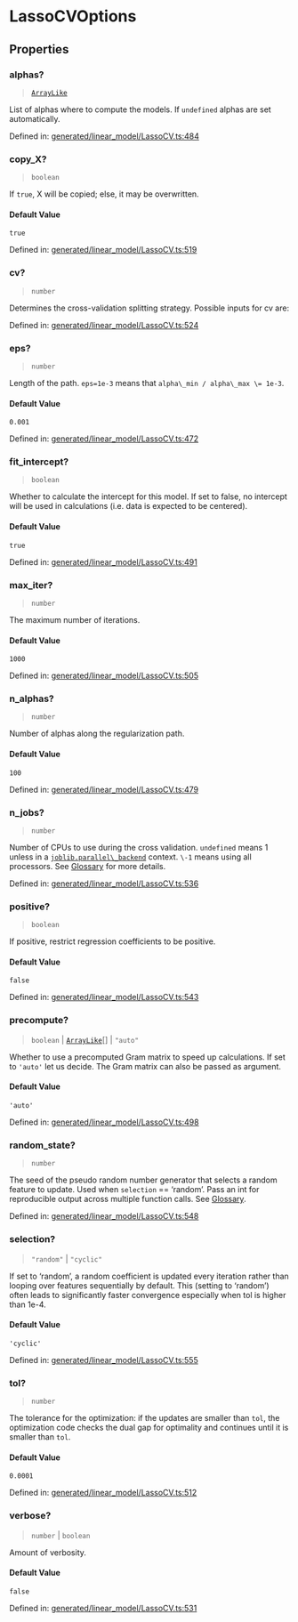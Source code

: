 # LassoCVOptions

## Properties

### alphas?

> [`ArrayLike`](../types/ArrayLike.md)

List of alphas where to compute the models. If `undefined` alphas are set automatically.

Defined in:  [generated/linear\_model/LassoCV.ts:484](https://github.com/transitive-bullshit/scikit-learn-ts/blob/92ab806/packages/sklearn/src/generated/linear_model/LassoCV.ts#L484)

### copy\_X?

> `boolean`

If `true`, X will be copied; else, it may be overwritten.

#### Default Value

`true`

Defined in:  [generated/linear\_model/LassoCV.ts:519](https://github.com/transitive-bullshit/scikit-learn-ts/blob/92ab806/packages/sklearn/src/generated/linear_model/LassoCV.ts#L519)

### cv?

> `number`

Determines the cross-validation splitting strategy. Possible inputs for cv are:

Defined in:  [generated/linear\_model/LassoCV.ts:524](https://github.com/transitive-bullshit/scikit-learn-ts/blob/92ab806/packages/sklearn/src/generated/linear_model/LassoCV.ts#L524)

### eps?

> `number`

Length of the path. `eps=1e-3` means that `alpha\_min / alpha\_max \= 1e-3`.

#### Default Value

`0.001`

Defined in:  [generated/linear\_model/LassoCV.ts:472](https://github.com/transitive-bullshit/scikit-learn-ts/blob/92ab806/packages/sklearn/src/generated/linear_model/LassoCV.ts#L472)

### fit\_intercept?

> `boolean`

Whether to calculate the intercept for this model. If set to false, no intercept will be used in calculations (i.e. data is expected to be centered).

#### Default Value

`true`

Defined in:  [generated/linear\_model/LassoCV.ts:491](https://github.com/transitive-bullshit/scikit-learn-ts/blob/92ab806/packages/sklearn/src/generated/linear_model/LassoCV.ts#L491)

### max\_iter?

> `number`

The maximum number of iterations.

#### Default Value

`1000`

Defined in:  [generated/linear\_model/LassoCV.ts:505](https://github.com/transitive-bullshit/scikit-learn-ts/blob/92ab806/packages/sklearn/src/generated/linear_model/LassoCV.ts#L505)

### n\_alphas?

> `number`

Number of alphas along the regularization path.

#### Default Value

`100`

Defined in:  [generated/linear\_model/LassoCV.ts:479](https://github.com/transitive-bullshit/scikit-learn-ts/blob/92ab806/packages/sklearn/src/generated/linear_model/LassoCV.ts#L479)

### n\_jobs?

> `number`

Number of CPUs to use during the cross validation. `undefined` means 1 unless in a [`joblib.parallel\_backend`](https://joblib.readthedocs.io/en/latest/parallel.html#joblib.parallel_backend "(in joblib v1.3.0.dev0)") context. `\-1` means using all processors. See [Glossary](../../glossary.html#term-n_jobs) for more details.

Defined in:  [generated/linear\_model/LassoCV.ts:536](https://github.com/transitive-bullshit/scikit-learn-ts/blob/92ab806/packages/sklearn/src/generated/linear_model/LassoCV.ts#L536)

### positive?

> `boolean`

If positive, restrict regression coefficients to be positive.

#### Default Value

`false`

Defined in:  [generated/linear\_model/LassoCV.ts:543](https://github.com/transitive-bullshit/scikit-learn-ts/blob/92ab806/packages/sklearn/src/generated/linear_model/LassoCV.ts#L543)

### precompute?

> `boolean` \| [`ArrayLike`](../types/ArrayLike.md)[] \| `"auto"`

Whether to use a precomputed Gram matrix to speed up calculations. If set to `'auto'` let us decide. The Gram matrix can also be passed as argument.

#### Default Value

`'auto'`

Defined in:  [generated/linear\_model/LassoCV.ts:498](https://github.com/transitive-bullshit/scikit-learn-ts/blob/92ab806/packages/sklearn/src/generated/linear_model/LassoCV.ts#L498)

### random\_state?

> `number`

The seed of the pseudo random number generator that selects a random feature to update. Used when `selection` == ‘random’. Pass an int for reproducible output across multiple function calls. See [Glossary](../../glossary.html#term-random_state).

Defined in:  [generated/linear\_model/LassoCV.ts:548](https://github.com/transitive-bullshit/scikit-learn-ts/blob/92ab806/packages/sklearn/src/generated/linear_model/LassoCV.ts#L548)

### selection?

> `"random"` \| `"cyclic"`

If set to ‘random’, a random coefficient is updated every iteration rather than looping over features sequentially by default. This (setting to ‘random’) often leads to significantly faster convergence especially when tol is higher than 1e-4.

#### Default Value

`'cyclic'`

Defined in:  [generated/linear\_model/LassoCV.ts:555](https://github.com/transitive-bullshit/scikit-learn-ts/blob/92ab806/packages/sklearn/src/generated/linear_model/LassoCV.ts#L555)

### tol?

> `number`

The tolerance for the optimization: if the updates are smaller than `tol`, the optimization code checks the dual gap for optimality and continues until it is smaller than `tol`.

#### Default Value

`0.0001`

Defined in:  [generated/linear\_model/LassoCV.ts:512](https://github.com/transitive-bullshit/scikit-learn-ts/blob/92ab806/packages/sklearn/src/generated/linear_model/LassoCV.ts#L512)

### verbose?

> `number` \| `boolean`

Amount of verbosity.

#### Default Value

`false`

Defined in:  [generated/linear\_model/LassoCV.ts:531](https://github.com/transitive-bullshit/scikit-learn-ts/blob/92ab806/packages/sklearn/src/generated/linear_model/LassoCV.ts#L531)
